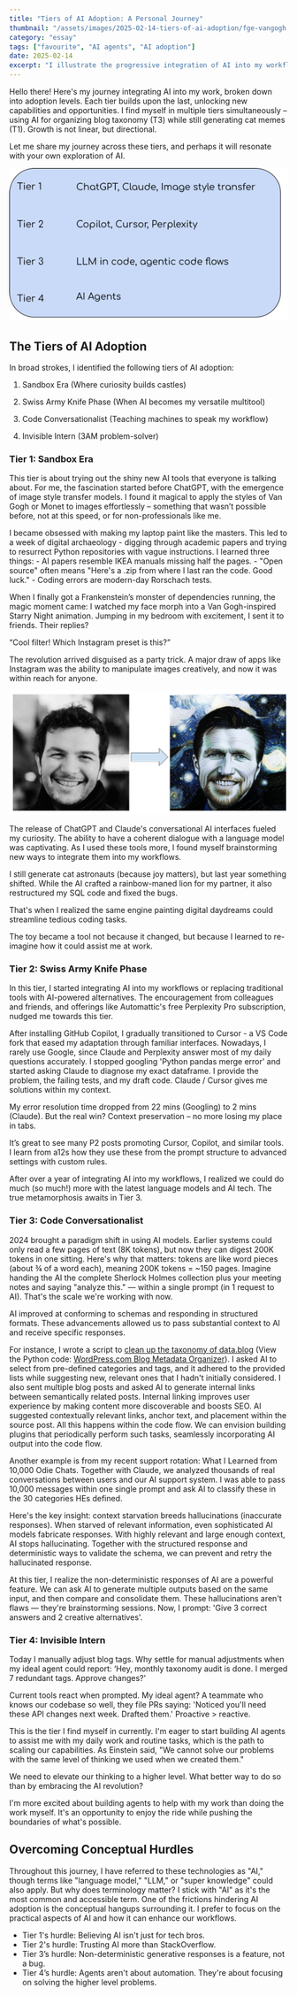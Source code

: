 ```yaml
---
title: "Tiers of AI Adoption: A Personal Journey"
thumbnail: "/assets/images/2025-02-14-tiers-of-ai-adoption/fge-vangogh.png"
category: "essay"
tags: ["favourite", "AI agents", "AI adoption"]
date: 2025-02-14
excerpt: "I illustrate the progressive integration of AI into my workflows through four tiers. From exploring AI tools to optimizing coding tasks and envisioning proactive AI agents"
---
```


Hello there! Here's my journey integrating AI into my work, broken down into adoption levels. Each tier builds upon the last, unlocking new capabilities and opportunities. I find myself in multiple tiers simultaneously – using AI for organizing blog taxonomy (T3) while still generating cat memes (T1). Growth is not linear, but directional.

Let me share my journey across these tiers, and perhaps it will resonate with your own exploration of AI.

![Tiers](/assets/images/2025-02-14-tiers-of-ai-adoption/tiers.png)


## The Tiers of AI Adoption

In broad strokes, I identified the following tiers of AI adoption:

1. Sandbox Era (Where curiosity builds castles)

2. Swiss Army Knife Phase (When AI becomes my versatile multitool)

3. Code Conversationalist (Teaching machines to speak my workflow)

4. Invisible Intern (3AM problem-solver)

### Tier 1: Sandbox Era

This tier is about trying out the shiny new AI tools that everyone is talking about. For me, the fascination started before ChatGPT, with the emergence of image style transfer models. I found it magical to apply the styles of Van Gogh or Monet to images effortlessly – something that wasn’t possible before, not at this speed, or for non-professionals like me.

I became obsessed with making my laptop paint like the masters. This led to a week of digital archaeology - digging through academic papers and trying to resurrect Python repositories with vague instructions. I learned three things:
    - AI papers resemble IKEA manuals missing half the pages.
    - "Open source" often means "Here's a .zip from where I last ran the code. Good luck."
    - Coding errors are modern-day Rorschach tests.

When I finally got a Frankenstein’s monster of dependencies running, the magic moment came: I watched my face morph into a Van Gogh-inspired Starry Night animation. Jumping in my bedroom with excitement, I sent it to friends. Their replies?

“Cool filter! Which Instagram preset is this?”

The revolution arrived disguised as a party trick. A major draw of apps like Instagram was the ability to manipulate images creatively, and now it was within reach for anyone.

![fge to Van Gogh](/assets/images/2025-02-14-tiers-of-ai-adoption/fge-vangogh.png)

The release of ChatGPT and Claude's conversational AI interfaces fueled my curiosity. The ability to have a coherent dialogue with a language model was captivating. As I used these tools more, I found myself brainstorming new ways to integrate them into my workflows.

I still generate cat astronauts (because joy matters), but last year something shifted. While the AI crafted a rainbow-maned lion for my partner, it also restructured my SQL code and fixed the bugs.

That's when I realized the same engine painting digital daydreams could streamline tedious coding tasks.

The toy became a tool not because it changed, but because I learned to re-imagine how it could assist me at work.

### Tier 2: Swiss Army Knife Phase

In this tier, I started integrating AI into my workflows or replacing traditional tools with AI-powered alternatives. The encouragement from colleagues and friends, and offerings like Automattic's free Perplexity Pro subscription, nudged me towards this tier.

After installing GitHub Copilot, I gradually transitioned to Cursor - a VS Code fork that eased my adaptation through familiar interfaces. Nowadays, I rarely use Google, since Claude and Perplexity answer most of my daily questions accurately. I stopped googling 'Python pandas merge error' and started asking Claude to diagnose my exact dataframe. I provide the problem, the failing tests, and my draft code. Claude / Cursor gives me solutions within my context.

My error resolution time dropped from 22 mins (Googling) to 2 mins (Claude). But the real win? Context preservation – no more losing my place in tabs.

It’s great to see many P2 posts promoting Cursor, Copilot, and similar tools. I learn from a12s how they use these from the prompt structure to advanced settings with custom rules.

After over a year of integrating AI into my workflows, I realized we could do much (so much!) more with the latest language models and AI tech. The true metamorphosis awaits in Tier 3.

### Tier 3: Code Conversationalist

2024 brought a paradigm shift in using AI models. Earlier systems could only read a few pages of text (8K tokens), but now they can digest 200K tokens in one sitting. Here's why that matters: tokens are like word pieces (about ¾ of a word each), meaning 200K tokens = ~150 pages. Imagine handing the AI the complete Sherlock Holmes collection plus your meeting notes and saying "analyze this." — within a single prompt (in 1 request to AI). That's the scale we're working with now.

AI improved at conforming to schemas and responding in structured formats. These advancements allowed us to pass substantial context to AI and receive specific responses.

For instance, I wrote a script to [clean up the taxonomy of data.blog](https://data.blog/2025/03/21/organizing-data-blog-content-via-nlp-and-llm/) (View the Python code: [WordPress.com Blog Metadata Organizer](https://github.com/gelbal/wordpress-blog-metadata-organize)). I asked AI to select from pre-defined categories and tags, and it adhered to the provided lists while suggesting new, relevant ones that I hadn't initially considered. I also sent multiple blog posts and asked AI to generate internal links between semantically related posts. Internal linking improves user experience by making content more discoverable and boosts SEO. AI suggested contextually relevant links, anchor text, and placement within the source post. All this happens within the code flow. We can envision building plugins that periodically perform such tasks, seamlessly incorporating AI output into the code flow.

Another example is from my recent support rotation: What I Learned from 10,000 Odie Chats. Together with Claude, we analyzed thousands of real conversations between users and our AI support system. I was able to pass 10,000 messages within one single prompt and ask AI to classify these in the 30 categories HEs defined.

Here's the key insight: context starvation breeds hallucinations (inaccurate responses). When starved of relevant information, even sophisticated AI models fabricate responses. With highly relevant and large enough context, AI stops hallucinating. Together with the structured response and deterministic ways to validate the schema, we can prevent and retry the hallucinated response.

At this tier, I realize the non-deterministic responses of AI are a powerful feature. We can ask AI to generate multiple outputs based on the same input, and then compare and consolidate them. These hallucinations aren't flaws — they're brainstorming sessions. Now, I prompt: 'Give 3 correct answers and 2 creative alternatives'.

### Tier 4: Invisible Intern

Today I manually adjust blog tags. Why settle for manual adjustments when my ideal agent could report: ‘Hey, monthly taxonomy audit is done. I merged 7 redundant tags. Approve changes?’

Current tools react when prompted. My ideal agent? A teammate who knows our codebase so well, they file PRs saying: 'Noticed you'll need these API changes next week. Drafted them.' Proactive > reactive.

This is the tier I find myself in currently. I'm eager to start building AI agents to assist me with my daily work and routine tasks, which is the path to scaling our capabilities. As Einstein said, "We cannot solve our problems with the same level of thinking we used when we created them."

We need to elevate our thinking to a higher level. What better way to do so than by embracing the AI revolution?

I'm more excited about building agents to help with my work than doing the work myself. It's an opportunity to enjoy the ride while pushing the boundaries of what's possible.

## Overcoming Conceptual Hurdles

Throughout this journey, I have referred to these technologies as "AI," though terms like "language model," "LLM," or "super knowledge" could also apply. But why does terminology matter? I stick with "AI" as it's the most common and accessible term. One of the frictions hindering AI adoption is the conceptual hangups surrounding it. I prefer to focus on the practical aspects of AI and how it can enhance our workflows.
- Tier 1's hurdle: Believing AI isn't just for tech bros.
- Tier 2's hurdle: Trusting AI more than StackOverflow.
- Tier 3’s hurdle: Non-deterministic generative responses is a feature, not a bug.
- Tier 4’s hurdle: Agents aren't about automation. They're about focusing on solving the higher level problems.
